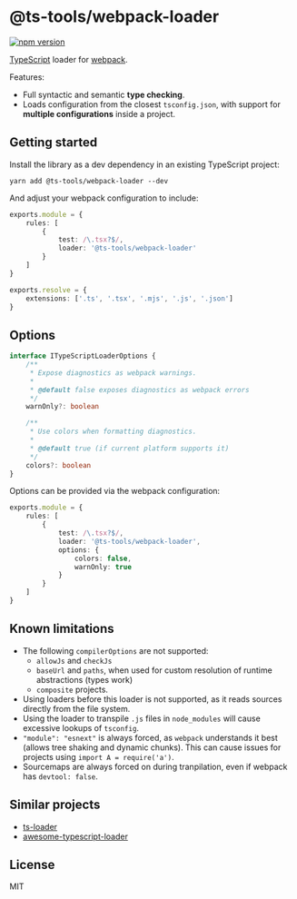 # @ts-tools/webpack-loader
[![npm version](https://img.shields.io/npm/v/@ts-tools/webpack-loader.svg)](https://www.npmjs.com/package/@ts-tools/webpack-loader)

[TypeScript](https://www.typescriptlang.org/) loader for [webpack](https://webpack.js.org/).

Features:
- Full syntactic and semantic **type checking**.
- Loads configuration from the closest `tsconfig.json`, with support for **multiple configurations** inside a project.

## Getting started

Install the library as a dev dependency in an existing TypeScript project:
```
yarn add @ts-tools/webpack-loader --dev
```

And adjust your webpack configuration to include:
```ts
exports.module = {
    rules: [
        {
            test: /\.tsx?$/,
            loader: '@ts-tools/webpack-loader'
        }
    ]
}

exports.resolve = {
    extensions: ['.ts', '.tsx', '.mjs', '.js', '.json']
}
```

## Options

```ts
interface ITypeScriptLoaderOptions {
    /**
     * Expose diagnostics as webpack warnings.
     *
     * @default false exposes diagnostics as webpack errors
     */
    warnOnly?: boolean

    /**
     * Use colors when formatting diagnostics.
     *
     * @default true (if current platform supports it)
     */
    colors?: boolean
}
```

Options can be provided via the webpack configuration:
```ts
exports.module = {
    rules: [
        {
            test: /\.tsx?$/,
            loader: '@ts-tools/webpack-loader',
            options: {
                colors: false,
                warnOnly: true
            }
        }
    ]
}
```

## Known limitations

- The following `compilerOptions` are not supported:
  - `allowJs` and `checkJs`
  - `baseUrl` and `paths`, when used for custom resolution of runtime abstractions (types work)
  - `composite` projects.
- Using loaders before this loader is not supported, as it reads sources directly from the file system.
- Using the loader to transpile `.js` files in `node_modules` will cause excessive lookups of `tsconfig`.
- `"module": "esnext"` is always forced, as `webpack` understands it best (allows tree shaking and dynamic chunks). This can cause issues for projects using `import A = require('a')`.
- Sourcemaps are always forced on during tranpilation, even if webpack has `devtool: false`. 

## Similar projects

- [ts-loader](https://github.com/TypeStrong/ts-loader)
- [awesome-typescript-loader](https://github.com/s-panferov/awesome-typescript-loader)

## License

MIT
